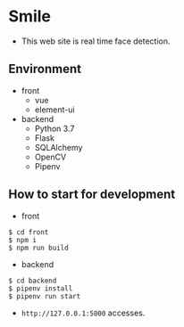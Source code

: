 # Smile
- This web site is real time face detection.

## Environment
- front
  - vue
  - element-ui
- backend
  - Python 3.7
  - Flask
  - SQLAlchemy
  - OpenCV
  - Pipenv

## How to start for development

- front

```
$ cd front
$ npm i
$ npm run build
```

- backend

```
$ cd backend
$ pipenv install
$ pipenv run start
```

- `http://127.0.0.1:5000` accesses.
